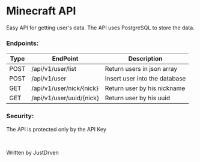 # Minecraft API

Easy API for getting user's data. The API uses PostgreSQL to store the data.

### Endpoints:

| Type | EndPoint               | Description                   |
|------|------------------------|-------------------------------|
| POST | /api/v1/user/list      | Return users in json array    |
| POST | /api/v1/user           | Insert user into the database |
| GET  | /api/v1/user/nick/{nick} | Return user by his nickname   |
| GET  | /api/v1/user/uuid/{nick} | Return user by his uuid       |

### Security:

The API is protected only by the API Key

<br>

Written by JustDrven